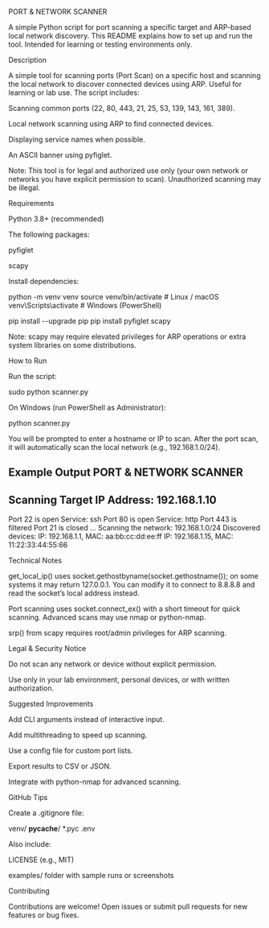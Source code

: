 PORT & NETWORK SCANNER

A simple Python script for port scanning a specific target and ARP-based local network discovery. This README explains how to set up and run the tool. Intended for learning or testing environments only.

Description

A simple tool for scanning ports (Port Scan) on a specific host and scanning the local network to discover connected devices using ARP. Useful for learning or lab use.
The script includes:

Scanning common ports (22, 80, 443, 21, 25, 53, 139, 143, 161, 389).

Local network scanning using ARP to find connected devices.

Displaying service names when possible.

An ASCII banner using pyfiglet.

Note: This tool is for legal and authorized use only (your own network or networks you have explicit permission to scan). Unauthorized scanning may be illegal.

Requirements

Python 3.8+ (recommended)

The following packages:

pyfiglet

scapy

Install dependencies:

python -m venv venv
source venv/bin/activate   # Linux / macOS
venv\Scripts\activate      # Windows (PowerShell)

pip install --upgrade pip
pip install pyfiglet scapy


Note: scapy may require elevated privileges for ARP operations or extra system libraries on some distributions.

How to Run

Run the script:

sudo python scanner.py


On Windows (run PowerShell as Administrator):

python scanner.py


You will be prompted to enter a hostname or IP to scan.
After the port scan, it will automatically scan the local network (e.g., 192.168.1.0/24).

Example Output
PORT & NETWORK SCANNER
--------------------------------------------------
Scanning Target IP Address: 192.168.1.10
--------------------------------------------------
Port 22 is open
  Service: ssh
Port 80 is open
  Service: http
Port 443 is filtered
Port 21 is closed
...
Scanning the network: 192.168.1.0/24
Discovered devices:
IP: 192.168.1.1, MAC: aa:bb:cc:dd:ee:ff
IP: 192.168.1.15, MAC: 11:22:33:44:55:66

Technical Notes

get_local_ip() uses socket.gethostbyname(socket.gethostname()); on some systems it may return 127.0.0.1. You can modify it to connect to 8.8.8.8 and read the socket’s local address instead.

Port scanning uses socket.connect_ex() with a short timeout for quick scanning. Advanced scans may use nmap or python-nmap.

srp() from scapy requires root/admin privileges for ARP scanning.

Legal & Security Notice

Do not scan any network or device without explicit permission.

Use only in your lab environment, personal devices, or with written authorization.

Suggested Improvements

Add CLI arguments instead of interactive input.

Add multithreading to speed up scanning.

Use a config file for custom port lists.

Export results to CSV or JSON.

Integrate with python-nmap for advanced scanning.

GitHub Tips

Create a .gitignore file:

venv/
__pycache__/
*.pyc
.env


Also include:

LICENSE (e.g., MIT)

examples/ folder with sample runs or screenshots

Contributing

Contributions are welcome!
Open issues or submit pull requests for new features or bug fixes.
